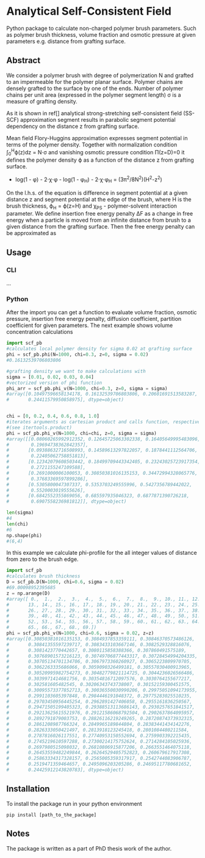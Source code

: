 # Analytical Self-Consistent Field

Python package to calculate non-charged polymer brush parameters.
Such as polymer brush thickness, volume fraction and osmotic pressure
at given parameters e.g. distance from grafting surface.

## Abstract

We consider a polymer brush with degree of polymerization N and grafted to an impermeable for the polymer planar surface. Polymer chains are densely grafted to the surface by one of the ends. Number of polymer chains per unit area (expressed in the polymer segment length) σ is a measure of grafting density.

As it is shown in ref[] analytical strong-stretching self-consistent field (SS-SCF) approximation segment results in parabolic segment potential dependency on the distance z from grafting surface.

Mean field Flory-Huggins approximation expresses segment potential in terms of the polymer density. Together with normalization condition ∫<sub>0</sub><sup>H</sup>ϕ(z)dz = N⋅σ  and vanishing osmotic pressure condition Π(z=D)=0 it defines the polymer density ϕ as a function of the distance z from grafting surface.


- log(1 - φ) - 2⋅χ⋅φ - log(1 - φ<sub>H</sub>) - 2⋅χ⋅φ<sub>H</sub> = (3π<sup>2</sup>/8N<sup>2</sup>)(H<sup>2</sup>-z<sup>2</sup>)

On the l.h.s. of the equation is difference in segment potential at a given distance z and segment potential at the edge of the brush, where H is the brush thickness,  ϕ<sub>H</sub> = ϕ(z=H) and  χ<sub>PS</sub> - polymer-solvent interaction parameter.
We define insertion free energy penalty ΔF as a change in free energy when a particle is moved from an infinite distance from brush to a given distance from the grafting surface. Then the free energy penalty can be approximated as


## Usage

### CLI

...

### Python

After the import you can get a function to evaluate
volume fraction, osmotic pressure, insertion free energy penalty, diffusion coefficient, partition coefficient for given parameters.
The next example shows volume concentration calculations

```python
import scf_pb
#calculates local polymer density for sigma 0.02 at grafting surface
phi = scf_pb.phi(N=1000, chi=0.3, z=0, sigma = 0.02)
#0.16132539706803806

#grafting density we want to make calculations with
sigma = [0.01, 0.02, 0.03, 0.04]
#vectorized version of phi function
phi_arr = scf_pb.phi_v(N=1000, chi=0.3, z=0, sigma = sigma)
#array([0.10497596658134178, 0.16132539706803806, 0.20601691513583287,
#       0.24411579950858975], dtype=object)


chi = [0, 0.2, 0.4, 0.6, 0.8, 1.0]
#iterates arguments as cartesian product and calls function, respectively
#(see itertools.product)
phi = scf_pb.phi_v(N=1000, chi=chi, z=0, sigma = sigma)
#array([[0.08060265992912352, 0.12645725063302338, 0.16405649995483096,
#        0.19694738362842357],
#       [0.09388632716508993, 0.14589613297822057, 0.1878441112564706,
#        0.22405062758851813],
#       [0.12342079608503442, 0.18499709443342405, 0.23243025723917354,
#        0.2721155247109588],
#       [0.2691000006100053, 0.30850381016135153, 0.34472994328065776,
#        0.37683369597899286],
#       [0.5305800047307337, 0.5353703249555996, 0.5427356789442022,
#        0.5520003019555626],
#       [0.6842552355869056, 0.685597935046323, 0.6877871390726218,
#        0.6907558236981812]], dtype=object)

len(sigma)
#4
len(chi)
#6
np.shape(phi)
#(6,4)

```

In this example we calculate phi-profile for the all integer values of distance from zero
to the brush edge.

```python
import scf_pb
#calculates brush thickness
D = scf_pb.D(N=1000, chi=0.6, sigma = 0.02)
#69.00098952395685
z = np.arange(D)
#array([ 0.,  1.,  2.,  3.,  4.,  5.,  6.,  7.,  8.,  9., 10., 11., 12.,
#       13., 14., 15., 16., 17., 18., 19., 20., 21., 22., 23., 24., 25.,
#       26., 27., 28., 29., 30., 31., 32., 33., 34., 35., 36., 37., 38.,
#       39., 40., 41., 42., 43., 44., 45., 46., 47., 48., 49., 50., 51.,
#       52., 53., 54., 55., 56., 57., 58., 59., 60., 61., 62., 63., 64.,
#       65., 66., 67., 68., 69.])
phi = scf_pb.phi_v(N=1000, chi=0.6, sigma = 0.02, z=z)
#array([0.30850381016135153, 0.3084937853359111, 0.30846370573486126,
#       0.30841355597239717, 0.3083433103667146, 0.3082529328816076,
#       0.3081423770442657, 0.3080115858388366, 0.307860491575189,
#       0.30768901573216123, 0.30749706877443317, 0.30728454994204335,
#       0.30705134701134706, 0.3067973360260927, 0.3065223809970705,
#       0.3062263335686066, 0.3059090326499181, 0.30557030400913965,
#       0.30520995982754273, 0.30482779821114725, 0.3044236026566486,
#       0.3039971414681756, 0.30354816712097576, 0.3030764155677217,
#       0.302581605482545, 0.30206343743738007, 0.30152159300451575,
#       0.30095573377852713, 0.30036550030990206, 0.29975051094173955,
#       0.2991103605397848, 0.2984446191048372, 0.29775283025510235,
#       0.29703450956445254, 0.2962891427406058, 0.2955161836250567,
#       0.29471505199405323, 0.29388513113686143, 0.2930257651841517,
#       0.29213625615521976, 0.29121586068792504, 0.2902637864095957,
#       0.2892791879003753, 0.28826116219249265, 0.28720874373932315,
#       0.2861208987766324, 0.2849965189844804, 0.28383441434142276,
#       0.2826333050421497, 0.2813918123245418, 0.2801084480211584,
#       0.2787816026117551, 0.27740953150552694, 0.2759903392215435,
#       0.2745219610597288, 0.27300214175752624, 0.2714284105025936,
#       0.2697980515098032, 0.26810806915877206, 0.2663551464075118,
#       0.26453559482249844, 0.26264529405752823, 0.260679617917308,
#       0.25863334317328157, 0.2565005359317917, 0.2542744083906787,
#       0.2519471359464657, 0.2495096203205286, 0.24695117780681652,
#       0.24425912143820783], dtype=object)
```

## Installation
To install the package run in your python environment
```
pip install [path_to_the_package]
```

## Notes
The package is written as a part of PhD thesis work of the author.